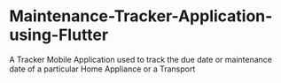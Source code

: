 # Maintenance-Tracker-Application-using-Flutter
A Tracker Mobile Application used to track the due date or maintenance date of a particular Home Appliance or a Transport
